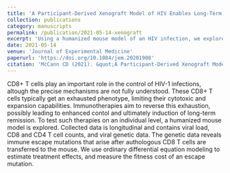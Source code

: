```yaml
---
title: 'A Participant-Derived Xenograft Model of HIV Enables Long-Term Evaluation of Autologous Immunotherapies'
collection: publications
category: manuscripts
permalink: /publication/2021-05-14-xenograft
excerpt: 'Using a humanized mouse model of an HIV infection, we explore immunotherapies that enhance the CD8+ T-cell response using an N-803 nanogen.'
date: 2021-05-14
venue: 'Journal of Experimental Medicine'
paperurl: 'https://doi.org/10.1084/jem.20201908'
citation: 'McCann CD (2021). &quot;A Participant-Derived Xenograft Model of HIV Enables Long-Term Evaluation of Autologous Immunotherapies.&quot; <i>Journal of Experimental Medicine</i>. 218(7): e20201908.'
---
```


CD8+ T cells play an important role in the control of HIV-1 infections, altough the precise mechanisms are not fully understood. These CD8+ T cells typically get an exhausted phenotype, limiting their cytotoxic and expansion capabilities. Immunotherapies aim to reverse this exhaustion, possibly leading to enhanced contol and ultimately induction of long-term remission. To test such therapies on an individual level, a humanized mouse model is explored. Collected data is longitudinal and contains viral load, CD8 and CD4 T cell counts, and viral genetic data. The genetic data reveals immune escape mutations that arise after authologous CD8 T cells are transferred to the mouse. We use ordinary differential equation modeling to estimate treatment effects, and measure the fitness cost of an escape mutation.